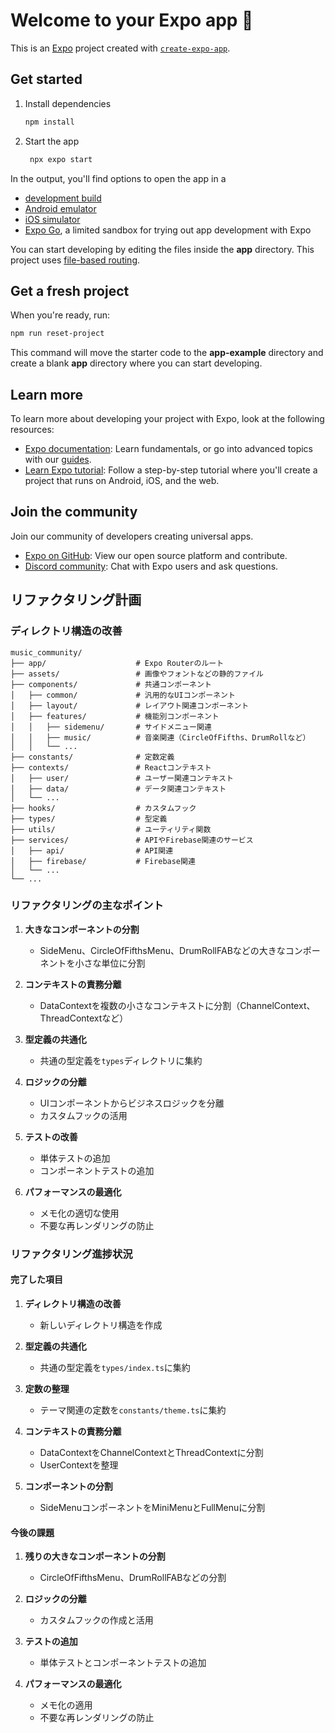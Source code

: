 # Welcome to your Expo app 👋

This is an [Expo](https://expo.dev) project created with [`create-expo-app`](https://www.npmjs.com/package/create-expo-app).

## Get started

1. Install dependencies

   ```bash
   npm install
   ```

2. Start the app

   ```bash
    npx expo start
   ```

In the output, you'll find options to open the app in a

- [development build](https://docs.expo.dev/develop/development-builds/introduction/)
- [Android emulator](https://docs.expo.dev/workflow/android-studio-emulator/)
- [iOS simulator](https://docs.expo.dev/workflow/ios-simulator/)
- [Expo Go](https://expo.dev/go), a limited sandbox for trying out app development with Expo

You can start developing by editing the files inside the **app** directory. This project uses [file-based routing](https://docs.expo.dev/router/introduction).

## Get a fresh project

When you're ready, run:

```bash
npm run reset-project
```

This command will move the starter code to the **app-example** directory and create a blank **app** directory where you can start developing.

## Learn more

To learn more about developing your project with Expo, look at the following resources:

- [Expo documentation](https://docs.expo.dev/): Learn fundamentals, or go into advanced topics with our [guides](https://docs.expo.dev/guides).
- [Learn Expo tutorial](https://docs.expo.dev/tutorial/introduction/): Follow a step-by-step tutorial where you'll create a project that runs on Android, iOS, and the web.

## Join the community

Join our community of developers creating universal apps.

- [Expo on GitHub](https://github.com/expo/expo): View our open source platform and contribute.
- [Discord community](https://chat.expo.dev): Chat with Expo users and ask questions.

## リファクタリング計画

### ディレクトリ構造の改善

```
music_community/
├── app/                    # Expo Routerのルート
├── assets/                 # 画像やフォントなどの静的ファイル
├── components/             # 共通コンポーネント
│   ├── common/             # 汎用的なUIコンポーネント
│   ├── layout/             # レイアウト関連コンポーネント
│   ├── features/           # 機能別コンポーネント
│   │   ├── sidemenu/       # サイドメニュー関連
│   │   ├── music/          # 音楽関連（CircleOfFifths、DrumRollなど）
│   │   └── ...
├── constants/              # 定数定義
├── contexts/               # Reactコンテキスト
│   ├── user/               # ユーザー関連コンテキスト
│   ├── data/               # データ関連コンテキスト
│   └── ...
├── hooks/                  # カスタムフック
├── types/                  # 型定義
├── utils/                  # ユーティリティ関数
├── services/               # APIやFirebase関連のサービス
│   ├── api/                # API関連
│   ├── firebase/           # Firebase関連
│   └── ...
└── ...
```

### リファクタリングの主なポイント

1. **大きなコンポーネントの分割**
   - SideMenu、CircleOfFifthsMenu、DrumRollFABなどの大きなコンポーネントを小さな単位に分割

2. **コンテキストの責務分離**
   - DataContextを複数の小さなコンテキストに分割（ChannelContext、ThreadContextなど）

3. **型定義の共通化**
   - 共通の型定義を`types`ディレクトリに集約

4. **ロジックの分離**
   - UIコンポーネントからビジネスロジックを分離
   - カスタムフックの活用

5. **テストの改善**
   - 単体テストの追加
   - コンポーネントテストの追加

6. **パフォーマンスの最適化**
   - メモ化の適切な使用
   - 不要な再レンダリングの防止

### リファクタリング進捗状況

#### 完了した項目

1. **ディレクトリ構造の改善**
   - 新しいディレクトリ構造を作成

2. **型定義の共通化**
   - 共通の型定義を`types/index.ts`に集約

3. **定数の整理**
   - テーマ関連の定数を`constants/theme.ts`に集約

4. **コンテキストの責務分離**
   - DataContextをChannelContextとThreadContextに分割
   - UserContextを整理

5. **コンポーネントの分割**
   - SideMenuコンポーネントをMiniMenuとFullMenuに分割

#### 今後の課題

1. **残りの大きなコンポーネントの分割**
   - CircleOfFifthsMenu、DrumRollFABなどの分割

2. **ロジックの分離**
   - カスタムフックの作成と活用

3. **テストの追加**
   - 単体テストとコンポーネントテストの追加

4. **パフォーマンスの最適化**
   - メモ化の適用
   - 不要な再レンダリングの防止
